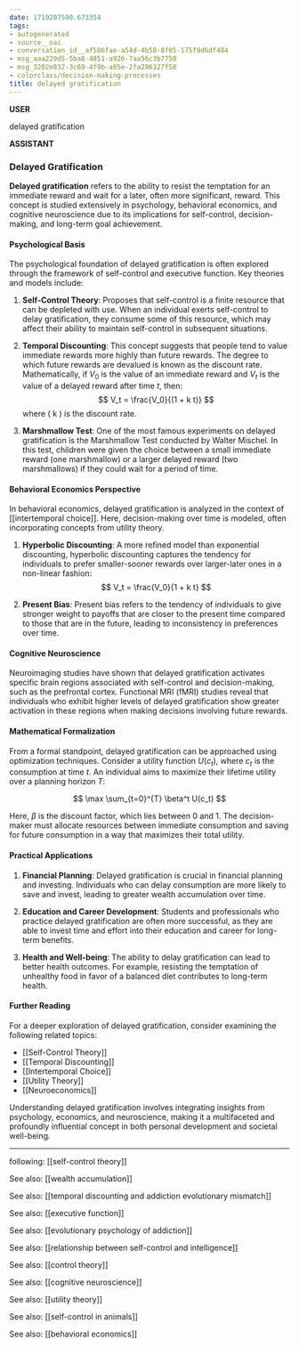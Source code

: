 ```yaml
---
date: 1719207590.673354
tags:
- autogenerated
- source__oai
- conversation_id__af586fae-a54d-4b58-8f05-175f9d6df484
- msg_aaa229d5-5ba8-4851-a926-7aa56c3b7750
- msg_3202e832-3c69-4f9b-a85e-2fa296327f58
- colorclass/decision-making-processes
title: delayed gratification
---
```


**USER**

delayed gratification


**ASSISTANT**

### Delayed Gratification

**Delayed gratification** refers to the ability to resist the temptation for an immediate reward and wait for a later, often more significant, reward. This concept is studied extensively in psychology, behavioral economics, and cognitive neuroscience due to its implications for self-control, decision-making, and long-term goal achievement.

#### Psychological Basis

The psychological foundation of delayed gratification is often explored through the framework of self-control and executive function. Key theories and models include:

1. **Self-Control Theory**: Proposes that self-control is a finite resource that can be depleted with use. When an individual exerts self-control to delay gratification, they consume some of this resource, which may affect their ability to maintain self-control in subsequent situations.

2. **Temporal Discounting**: This concept suggests that people tend to value immediate rewards more highly than future rewards. The degree to which future rewards are devalued is known as the discount rate. Mathematically, if $V_0$ is the value of an immediate reward and $V_t$ is the value of a delayed reward after time $t$, then:
   $$ V_t = \frac{V_0}{(1 + k t)} $$
   where \( k \) is the discount rate.

3. **Marshmallow Test**: One of the most famous experiments on delayed gratification is the Marshmallow Test conducted by Walter Mischel. In this test, children were given the choice between a small immediate reward (one marshmallow) or a larger delayed reward (two marshmallows) if they could wait for a period of time.

#### Behavioral Economics Perspective

In behavioral economics, delayed gratification is analyzed in the context of [[intertemporal choice]]. Here, decision-making over time is modeled, often incorporating concepts from utility theory.

1. **Hyperbolic Discounting**: A more refined model than exponential discounting, hyperbolic discounting captures the tendency for individuals to prefer smaller-sooner rewards over larger-later ones in a non-linear fashion:
   $$ V_t = \frac{V_0}{1 + k t} $$

2. **Present Bias**: Present bias refers to the tendency of individuals to give stronger weight to payoffs that are closer to the present time compared to those that are in the future, leading to inconsistency in preferences over time.

#### Cognitive Neuroscience

Neuroimaging studies have shown that delayed gratification activates specific brain regions associated with self-control and decision-making, such as the prefrontal cortex. Functional MRI (fMRI) studies reveal that individuals who exhibit higher levels of delayed gratification show greater activation in these regions when making decisions involving future rewards.

#### Mathematical Formalization

From a formal standpoint, delayed gratification can be approached using optimization techniques. Consider a utility function $U(c_t)$, where $c_t$ is the consumption at time $t$. An individual aims to maximize their lifetime utility over a planning horizon $T$:

$$ \max \sum_{t=0}^{T} \beta^t U(c_t) $$

Here, $\beta$ is the discount factor, which lies between 0 and 1. The decision-maker must allocate resources between immediate consumption and saving for future consumption in a way that maximizes their total utility.

#### Practical Applications

1. **Financial Planning**: Delayed gratification is crucial in financial planning and investing. Individuals who can delay consumption are more likely to save and invest, leading to greater wealth accumulation over time.

2. **Education and Career Development**: Students and professionals who practice delayed gratification are often more successful, as they are able to invest time and effort into their education and career for long-term benefits.

3. **Health and Well-being**: The ability to delay gratification can lead to better health outcomes. For example, resisting the temptation of unhealthy food in favor of a balanced diet contributes to long-term health.

#### Further Reading

For a deeper exploration of delayed gratification, consider examining the following related topics:

- [[Self-Control Theory]]
- [[Temporal Discounting]]
- [[Intertemporal Choice]]
- [[Utility Theory]]
- [[Neuroeconomics]]

Understanding delayed gratification involves integrating insights from psychology, economics, and neuroscience, making it a multifaceted and profoundly influential concept in both personal development and societal well-being.


---


following: [[self-control theory]]

See also: [[wealth accumulation]]


See also: [[temporal discounting and addiction evolutionary mismatch]]


See also: [[executive function]]


See also: [[evolutionary psychology of addiction]]


See also: [[relationship between self-control and intelligence]]


See also: [[control theory]]


See also: [[cognitive neuroscience]]


See also: [[utility theory]]


See also: [[self-control in animals]]


See also: [[behavioral economics]]